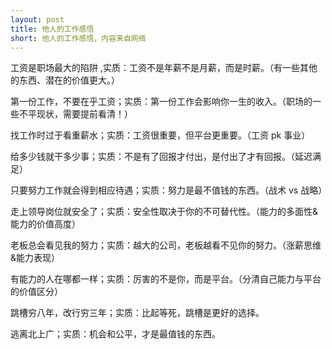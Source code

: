 ```yaml
---
layout: post
title: 他人的工作感悟
short: 他人的工作感悟，内容来自网络
---
```


工资是职场最大的陷阱 ,实质：工资不是年薪不是月薪，而是时薪。（有一些其他的东西、潜在的价值更大。）

第一份工作，不要在乎工资；实质：第一份工作会影响你一生的收入。（职场的一些不平现状，需要提前看清！）

找工作时过于看重薪水；实质：工资很重要，但平台更重要。（工资 pk 事业）

给多少钱就干多少事；实质：不是有了回报才付出，是付出了才有回报。（延迟满足）

只要努力工作就会得到相应待遇；实质：努力是最不值钱的东西。（战术 vs 战略）

走上领导岗位就安全了；实质：安全性取决于你的不可替代性。（能力的多面性&能力的价值高度）

老板总会看见我的努力；实质：越大的公司，老板越看不见你的努力。（涨薪思维&能力表现）

有能力的人在哪都一样；实质：厉害的不是你，而是平台。（分清自己能力与平台的价值区分）

跳槽穷八年，改行穷三年；实质：比起等死，跳槽是更好的选择。

逃离北上广；实质：机会和公平，才是最值钱的东西。

